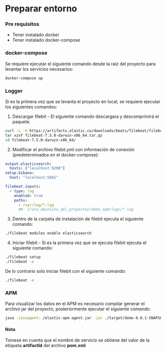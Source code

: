 # Preparar entorno

### Pre requisitos
* Tener instalado docker
* Tener instalado docker-compose


### docker-compose
Se requiere ejecutar el siguiente comando desde la raíz del proyecto para levantar los servicios necesarios:

```sh
docker-compose up
```

### Logger
Si es la primera vez que se levanta el proyecto en local, se requiere ejecutar los siguientes comandos:

1. Descargar filebit - El siguiente comando descargara y descomprimirá el paquete.

```sh
curl -L -O https://artifacts.elastic.co/downloads/beats/filebeat/filebeat-7.5.0-darwin-x86_64.tar.gz
tar xzvf filebeat-7.5.0-darwin-x86_64.tar.gz
cd filebeat-7.5.0-darwin-x86_64/
```

2. Modificar el archivo filebit.yml con información de conexión (predeterminados en el docker-compose):

```yml
output.elasticsearch:
  hosts: ["localhost:9200"]
setup.kibana:
  host: "localhost:5601"

filebeat.inputs:
  - type: log
    enabled: true
    paths:
      - /var/log/*.log
      ##- {ruta_absoluta_del_proyecto}/demo_apm/logs/*.log
```

3. Dentro de la carpeta de instalación de filebit ejecuta el siguiente comando:

```sh
./filebeat modules enable elasticsearch
```

4. Iniciar filebit - Si es la primera vez que se ejecuta filebit ejecuta el siguiente comando:
```sh
./filebeat setup
./filebeat -e
```
De lo contrario solo iniciar filebit con el siguiente comando:
```sh
./filebeat -e
```

### APM
Para visualizar los datos en el APM es necesario compilar generar el archivo jar del proyecto, posteriormente ejecutar el siguiente comando:

```sh
java -javaagent:./elastic-apm-agent.jar -jar ./target/demo-0.0.1-SNAPSHOT.jar
```

#### Nota
Tomese en cuenta que el nombre de servicio se obtiene del valor de la etiqueta **artifactId** del archivo **pom.xml**

